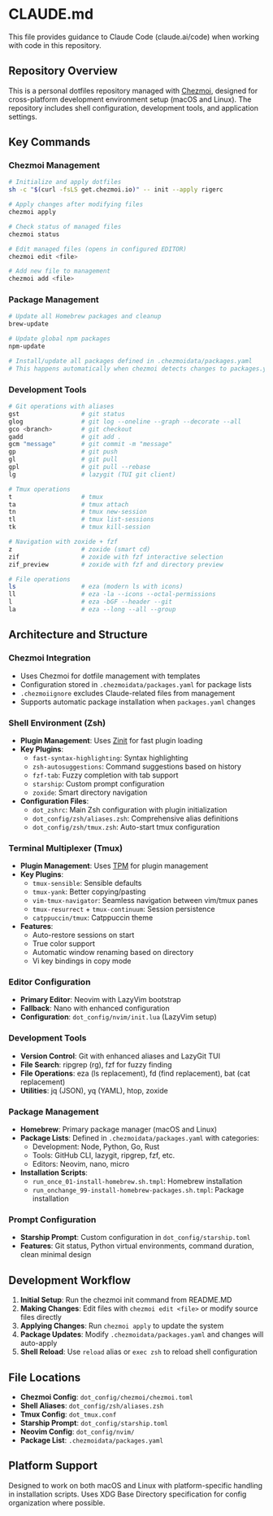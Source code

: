 # CLAUDE.md

This file provides guidance to Claude Code (claude.ai/code) when working with code in this repository.

## Repository Overview

This is a personal dotfiles repository managed with [Chezmoi](https://www.chezmoi.io/), designed for cross-platform development environment setup (macOS and Linux). The repository includes shell configuration, development tools, and application settings.

## Key Commands

### Chezmoi Management
```bash
# Initialize and apply dotfiles
sh -c "$(curl -fsLS get.chezmoi.io)" -- init --apply rigerc

# Apply changes after modifying files
chezmoi apply

# Check status of managed files
chezmoi status

# Edit managed files (opens in configured EDITOR)
chezmoi edit <file>

# Add new file to management
chezmoi add <file>
```

### Package Management
```bash
# Update all Homebrew packages and cleanup
brew-update

# Update global npm packages
npm-update

# Install/update all packages defined in .chezmoidata/packages.yaml
# This happens automatically when chezmoi detects changes to packages.yaml
```

### Development Tools
```bash
# Git operations with aliases
gst                 # git status
glog                # git log --oneline --graph --decorate --all
gco <branch>        # git checkout
gadd                # git add .
gcm "message"       # git commit -m "message"
gp                  # git push
gl                  # git pull
gpl                 # git pull --rebase
lg                  # lazygit (TUI git client)

# Tmux operations
t                   # tmux
ta                  # tmux attach
tn                  # tmux new-session
tl                  # tmux list-sessions
tk                  # tmux kill-session

# Navigation with zoxide + fzf
z                   # zoxide (smart cd)
zif                 # zoxide with fzf interactive selection
zif_preview         # zoxide with fzf and directory preview

# File operations
ls                  # eza (modern ls with icons)
ll                  # eza -la --icons --octal-permissions
l                   # eza -bGF --header --git
la                  # eza --long --all --group
```

## Architecture and Structure

### Chezmoi Integration
- Uses Chezmoi for dotfile management with templates
- Configuration stored in `.chezmoidata/packages.yaml` for package lists
- `.chezmoiignore` excludes Claude-related files from management
- Supports automatic package installation when `packages.yaml` changes

### Shell Environment (Zsh)
- **Plugin Management**: Uses [Zinit](https://github.com/zdharma-continuum/zinit) for fast plugin loading
- **Key Plugins**:
  - `fast-syntax-highlighting`: Syntax highlighting
  - `zsh-autosuggestions`: Command suggestions based on history
  - `fzf-tab`: Fuzzy completion with tab support
  - `starship`: Custom prompt configuration
  - `zoxide`: Smart directory navigation
- **Configuration Files**:
  - `dot_zshrc`: Main Zsh configuration with plugin initialization
  - `dot_config/zsh/aliases.zsh`: Comprehensive alias definitions
  - `dot_config/zsh/tmux.zsh`: Auto-start tmux configuration

### Terminal Multiplexer (Tmux)
- **Plugin Management**: Uses [TPM](https://github.com/tmux-plugins/tpm) for plugin management
- **Key Plugins**:
  - `tmux-sensible`: Sensible defaults
  - `tmux-yank`: Better copying/pasting
  - `vim-tmux-navigator`: Seamless navigation between vim/tmux panes
  - `tmux-resurrect` + `tmux-continuum`: Session persistence
  - `catppuccin/tmux`: Catppuccin theme
- **Features**:
  - Auto-restore sessions on start
  - True color support
  - Automatic window renaming based on directory
  - Vi key bindings in copy mode

### Editor Configuration
- **Primary Editor**: Neovim with LazyVim bootstrap
- **Fallback**: Nano with enhanced configuration
- **Configuration**: `dot_config/nvim/init.lua` (LazyVim setup)

### Development Tools
- **Version Control**: Git with enhanced aliases and LazyGit TUI
- **File Search**: ripgrep (rg), fzf for fuzzy finding
- **File Operations**: eza (ls replacement), fd (find replacement), bat (cat replacement)
- **Utilities**: jq (JSON), yq (YAML), htop, zoxide

### Package Management
- **Homebrew**: Primary package manager (macOS and Linux)
- **Package Lists**: Defined in `.chezmoidata/packages.yaml` with categories:
  - Development: Node, Python, Go, Rust
  - Tools: GitHub CLI, lazygit, ripgrep, fzf, etc.
  - Editors: Neovim, nano, micro
- **Installation Scripts**:
  - `run_once_01-install-homebrew.sh.tmpl`: Homebrew installation
  - `run_onchange_99-install-homebrew-packages.sh.tmpl`: Package installation

### Prompt Configuration
- **Starship Prompt**: Custom configuration in `dot_config/starship.toml`
- **Features**: Git status, Python virtual environments, command duration, clean minimal design

## Development Workflow

1. **Initial Setup**: Run the chezmoi init command from README.MD
2. **Making Changes**: Edit files with `chezmoi edit <file>` or modify source files directly
3. **Applying Changes**: Run `chezmoi apply` to update the system
4. **Package Updates**: Modify `.chezmoidata/packages.yaml` and changes will auto-apply
5. **Shell Reload**: Use `reload` alias or `exec zsh` to reload shell configuration

## File Locations

- **Chezmoi Config**: `dot_config/chezmoi/chezmoi.toml`
- **Shell Aliases**: `dot_config/zsh/aliases.zsh`
- **Tmux Config**: `dot_tmux.conf`
- **Starship Prompt**: `dot_config/starship.toml`
- **Neovim Config**: `dot_config/nvim/`
- **Package List**: `.chezmoidata/packages.yaml`

## Platform Support

Designed to work on both macOS and Linux with platform-specific handling in installation scripts. Uses XDG Base Directory specification for config organization where possible.